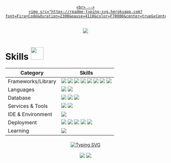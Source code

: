 

<div align="center">
  <a href="https://github.com/kczymchok/kczymchok">
    
    <br> -->
    <img src="https://readme-typing-svg.herokuapp.com?font=Fira+Code&duration=2300&pause=4110&color=F70000&center=true&vCenter=true&multiline=true&random=false&width=435&height=40&lines=HUNTING+%26+EXPOSING"/>
   <br>
  <img src="https://readme-typing-svg.herokuapp.com?font=Fira+Code&duration=2500&pause=4000&color=4C6FFF&center=true&vCenter=true&multiline=true&random=false&width=435&height=40&lines=Every+Dataset's+Story!+%F0%9F%95%B5%EF%B8%8F"/>
  </a>
</div>

<img src="https://camo.githubusercontent.com/0953ee0ac701354fb28479c3fa7125a9abf19d6d6336991574863cdc2559cf42/68747470733a2f2f7777772e616e696d61746564696d616765732e6f72672f646174612f6d656469612f3536322f616e696d617465642d6c696e652d696d6167652d303138342e676966" width="1920" height="5" /> 

<!--- ------------------------------------------------------------------------------------------------------------------------------------------------------ -->
<!--- -- Skills Section ------------------------------------------------------------------------------------------------------------------------------------ -->
<!--- ------------------------------------------------------------------------------------------------------------------------------------------------------ -->

# Skills <img src='https://user-images.githubusercontent.com/74038190/206662607-d9e7591e-bbf9-42f9-9386-29efc927bc16.gif' width="40"> 

| Category        | Skills        |
|-----------------|---------------|
| Frameworks/Library| <img src="https://img.shields.io/badge/Keras-9F000F?style=for-the-badge&logo=keras&logoColor=white"/> <img src="https://img.shields.io/badge/Scikit-Learn-FF6700?style=for-the-badge&logo=scikitlearn&logoColor=white"/>  <img src="https://img.shields.io/badge/tensorflow-FFFFFF?style=for-the-badge&logo=tensorflow&logoColor=orange"/> <img src="https://img.shields.io/badge/Pandas-FFFFFF?style=for-the-badge&logo=pandas&logoColor=red"/> <img src="https://img.shields.io/badge/Numpy-FFFFFF?style=for-the-badge&logo=numpy&logoColor=blue"/> <img src="https://img.shields.io/badge/Plotly-000000?style=for-the-badge&logo=plotly"/>  <img src="https://img.shields.io/badge/Matplotlib-FFFFFF?style=for-the-badge&logo=matplotlib&logoColor=grey"/> <img src="https://img.shields.io/badge/Seaborn-FFFFFF?style=for-the-badge&logo=seaborn&logoColor=blue"/> |
| Languages       |<img src="https://img.shields.io/badge/Python-00599C?style=for-the-badge&logo=python&logoColor=white"/> <img src="https://img.shields.io/badge/SQL-00599C?style=for-the-badge&logo=sql&logoColor=white"/> |
| Database | <img src="https://img.shields.io/badge/MongoDB-4EA94B?style=for-the-badge&logo=mongodb&logoColor=white"/> <img src="https://img.shields.io/badge/MySQL-005C84?style=for-the-badge&logo=mysql&logoColor=white"/> <img src="https://img.shields.io/badge/Postgresql-FFFFFF?style=for-the-badge&logo=postgresql&logoColor=blue"/> |
| Services & Tools| <a href="https://github.com/kczymchok"><img src="https://img.shields.io/badge/GitHub-000000?style=for-the-badge&logo=github&logoColor=white"/></a> <img src="https://img.shields.io/badge/GIT-E44C30?style=for-the-badge&logo=git&logoColor=white"/>|
| IDE & Environment | <img src="https://img.shields.io/badge/VSCode-0078D4?style=for-the-badge&logo=visual%20studio%20code&logoColor=white" />|
| Deployment         | <img src="https://img.shields.io/badge/Heroku-430098?style=for-the-badge&logo=heroku&logoColor=white"/> <img src="https://img.shields.io/badge/Docker-FFFFFF?style=for-the-badge&logo=docker&logoColor=blue"/> <img src="https://img.shields.io/badge/Kubernetes-306EFF?style=for-the-badge&logo=kubernetes&logoColor=white"/> <img src="https://img.shields.io/badge/MLFLOW-FFFFFF?style=for-the-badge&logo=mlflow&logoColor=blue"/> <img src="https://img.shields.io/badge/Streamlit-FFFFFF?style=for-the-badge&logo=streamlit&logoColor=red"/>  |
| Learning | <a href="https://www.linkedin.com/in/kevin-chok/"><img src="https://img.shields.io/badge/Kaggle-035a7d?style=for-the-badge&logo=kaggle&logoColor=white"/></a> |
  
<img src="https://camo.githubusercontent.com/0953ee0ac701354fb28479c3fa7125a9abf19d6d6336991574863cdc2559cf42/68747470733a2f2f7777772e616e696d61746564696d616765732e6f72672f646174612f6d656469612f3536322f616e696d617465642d6c696e652d696d6167652d303138342e676966" width="1920" height="5" /> 

<div align="center">
  <a href="https://github.com/keczymchok/kczymchok"> <img src="https://readme-typing-svg.herokuapp.com?font=Fira+Code&size=30&duration=2000&pause=200&color=2D47F7&center=true&vCenter=true&random=false&width=435&height=30&lines=Connect+With+Me+!" alt="Typing SVG" />
    </a>
</div>

<div align="center">
  <br>
  <a href="https://www.linkedin.com/in/kevin-chok/"><img src="https://img.shields.io/badge/linkedin-%230077B5.svg?style=for-the-badge&logo=linkedin&logoColor=white"/></a>
  <a href="mailto:kevin.chok@outlook.com"><img src="https://img.shields.io/badge/Send Email-c71610?style=for-the-badge&logo=email&logoColor=blue" /></a>
  
</div>

<img src="https://camo.githubusercontent.com/0953ee0ac701354fb28479c3fa7125a9abf19d6d6336991574863cdc2559cf42/68747470733a2f2f7777772e616e696d61746564696d616765732e6f72672f646174612f6d656469612f3536322f616e696d617465642d6c696e652d696d6167652d303138342e676966" width="1920" height="5" /> 

